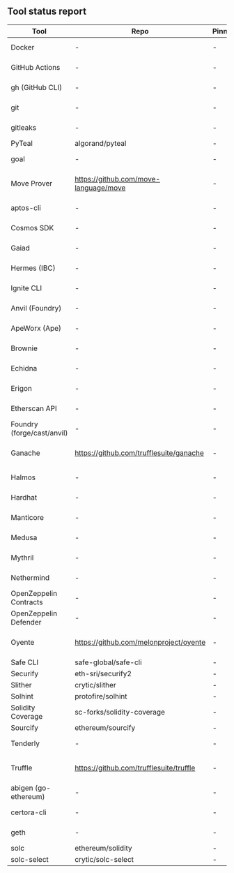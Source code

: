 ## Tool status report

| Tool | Repo | Pinned | Latest | Reasons | Quarantine |
|---|---|---|---|---|---|
| Docker | - | - | - | no repo configured | no |
| GitHub Actions | - | - | - | no repo configured | no |
| gh (GitHub CLI) | - | - | - | no repo configured | no |
| git | - | - | - | no repo configured | no |
| gitleaks | - | - | - | no repo configured | no |
| PyTeal | algorand/pyteal | - | - | - | no |
| goal | - | - | - | no repo configured | no |
| Move Prover | https://github.com/move-language/move | - | - | no longer supported (archived) | no |
| aptos-cli | - | - | - | no repo configured | no |
| Cosmos SDK | - | - | - | no repo configured | no |
| Gaiad | - | - | - | no repo configured | no |
| Hermes (IBC) | - | - | - | no repo configured | no |
| Ignite CLI | - | - | - | no repo configured | no |
| Anvil (Foundry) | - | - | - | no repo configured | no |
| ApeWorx (Ape) | - | - | - | no repo configured | no |
| Brownie | - | - | - | no repo configured | no |
| Echidna | - | - | - | no repo configured | no |
| Erigon | - | - | - | no repo configured | no |
| Etherscan API | - | - | - | no repo configured | no |
| Foundry (forge/cast/anvil) | - | - | - | no repo configured | no |
| Ganache | https://github.com/trufflesuite/ganache | - | - | no longer supported (archived) | no |
| Halmos | - | - | - | no repo configured | no |
| Hardhat | - | - | - | no repo configured | no |
| Manticore | - | - | - | no repo configured | no |
| Medusa | - | - | - | no repo configured | no |
| Mythril | - | - | - | no repo configured | no |
| Nethermind | - | - | - | no repo configured | no |
| OpenZeppelin Contracts | - | - | - | no repo configured | no |
| OpenZeppelin Defender | - | - | - | no repo configured | no |
| Oyente | https://github.com/melonproject/oyente | - | - | no longer supported (archived) | no |
| Safe CLI | safe-global/safe-cli | - | - | - | no |
| Securify | eth-sri/securify2 | - | - | - | no |
| Slither | crytic/slither | - | - | - | no |
| Solhint | protofire/solhint | - | - | - | no |
| Solidity Coverage | sc-forks/solidity-coverage | - | - | - | no |
| Sourcify | ethereum/sourcify | - | - | - | no |
| Tenderly | - | - | - | no repo configured | no |
| Truffle | https://github.com/trufflesuite/truffle | - | - | no longer supported (archived) | no |
| abigen (go-ethereum) | - | - | - | no repo configured | no |
| certora-cli | - | - | - | no repo configured | no |
| geth | - | - | - | no repo configured | no |
| solc | ethereum/solidity | - | - | - | no |
| solc-select | crytic/solc-select | - | - | - | no |

